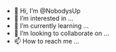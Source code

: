 - 👋 Hi, I’m @NobodysUp
- 👀 I’m interested in ...
- 🌱 I’m currently learning ...
- 💞️ I’m looking to collaborate on ...
- 📫 How to reach me ...

<!---
NobodysUp/NobodysUp is a ✨ special ✨ repository because its `README.md` (this file) appears on your GitHub profile.
You can click the Preview link to take a look at your changes.
--->
